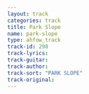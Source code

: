 ```yaml
---
layout: track
categories: track
title: Park Slope
name: park-slope
type: ahfow_track
track-id: 298
track-lyrics: 
track-guitar: 
track-author: 
track-sort: "PARK SLOPE"
track-original: 
---
```

